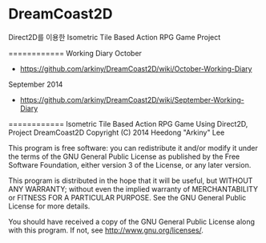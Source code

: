 DreamCoast2D
============

Direct2D를 이용한 Isometric Tile Based Action RPG Game Project

============
Working Diary 
October 
- https://github.com/arkiny/DreamCoast2D/wiki/October-Working-Diary

September 2014
- https://github.com/arkiny/DreamCoast2D/wiki/September-Working-Diary

============
Isometric Tile Based Action RPG Game Using Direct2D, Project DreamCoast2D
Copyright (C) 2014 Heedong "Arkiny" Lee

This program is free software: you can redistribute it and/or modify
it under the terms of the GNU General Public License as published by
the Free Software Foundation, either version 3 of the License, or
any later version.

This program is distributed in the hope that it will be useful,
but WITHOUT ANY WARRANTY; without even the implied warranty of
MERCHANTABILITY or FITNESS FOR A PARTICULAR PURPOSE.  See the
GNU General Public License for more details.

You should have received a copy of the GNU General Public License
along with this program.  If not, see <http://www.gnu.org/licenses/>.
